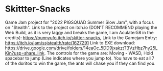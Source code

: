# Skittter-Snacks
Game Jam project for "2022 PIGSQUAD Summer Slow Jam", with a focus on "Stealth". Link to the project on itch.io (DON'T RECOMMEND playing the Web Build, as it is very laggy and breaks the game, I am Aculater58 in the credits): https://bunnyufo.itch.io/skitter-snacks, Link to the Gamejam Entry: https://itch.io/jam/ssjstealth/rate/1627291 Link to EXE download: https://drive.google.com/drive/folders/14eaOc_5DD9jxakztT3VzHbz7hy25LKin?usp=share_link. The controls for the game are: Moving - WASD, Hold spacebar to jump (Line indicates where you jump to). You have to eat all 7 of the doritos to win the game, the ants will chase you if they can find you.
